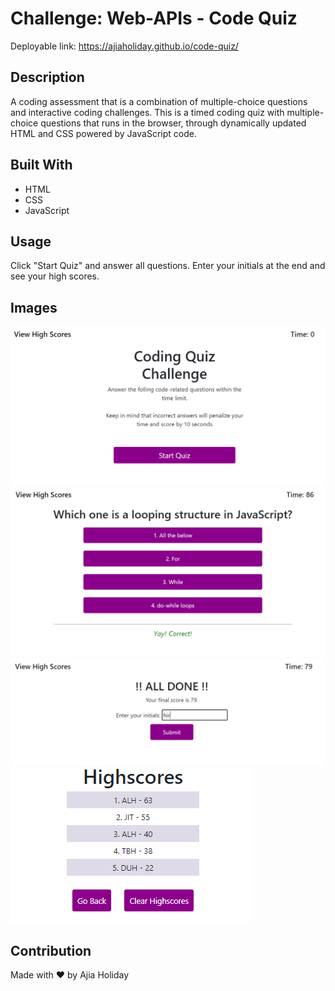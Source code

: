 # Challenge: Web-APIs - Code Quiz

Deployable link: https://ajiaholiday.github.io/code-quiz/

## Description
A coding assessment that is a combination of multiple-choice questions and interactive coding challenges. This is a timed coding quiz with multiple-choice questions that runs in the browser, through dynamically updated HTML and CSS powered by JavaScript code.

## Built With
* HTML
* CSS
* JavaScript

## Usage
Click "Start Quiz" and answer all questions. Enter your initials at the end and see your high scores. 

## Images
![Screenshot](assets/images/start-page.png)
![Screenshot](assets/images/correct.png)
![Screenshot](assets/images/enter-initials.png)
![Screenshot](assets/images/highscores.png)

## Contribution
Made with ❤️ by Ajia Holiday